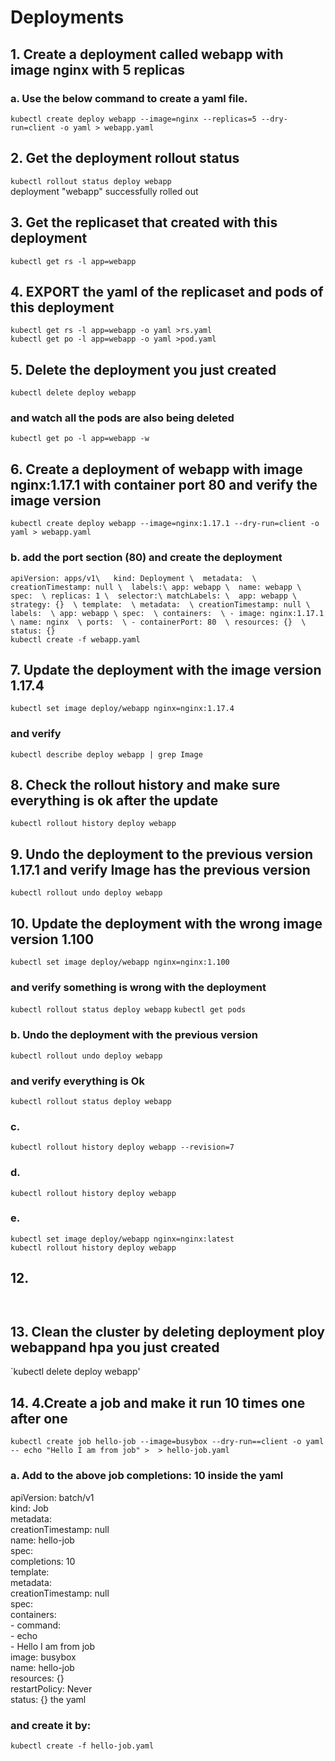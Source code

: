 # Deployments
## 1. Create a deployment called webapp with image nginx with 5 replicas
### a. Use the below command to create a yaml file.
`kubectl create deploy webapp --image=nginx --replicas=5 --dry-run=client -o yaml > webapp.yaml`
## 2. Get the deployment rollout status
`kubectl rollout status deploy webapp`\
deployment "webapp" successfully rolled out
## 3. Get the replicaset that created with this deployment
`kubectl get rs -l app=webapp`
## 4. EXPORT the yaml of the replicaset and pods of this deployment
`kubectl get rs -l app=webapp -o yaml >rs.yaml`\
`kubectl get po -l app=webapp -o yaml >pod.yaml`
## 5. Delete the deployment you just created 
`kubectl delete deploy webapp`
### and watch all the pods are also being deleted
`kubectl get po -l app=webapp -w`
## 6. Create a deployment of webapp with image nginx:1.17.1 with container port 80 and verify the image version
`kubectl create deploy webapp --image=nginx:1.17.1 --dry-run=client -o yaml > webapp.yaml`
### b. add the port section (80) and create the deployment
`apiVersion: apps/v1\  
kind: Deployment \ 
metadata:  \
  creationTimestamp: null \ 
  labels:\
    app: webapp \ 
  name: webapp \ 
spec:  \
  replicas: 1 \ 
  selector:\
    matchLabels: \ 
      app: webapp \ 
  strategy: {}  \
  template:  \
    metadata:  \
      creationTimestamp: null \ 
      labels:  \
        app: webapp \
    spec:  \
      containers:  \
      - image: nginx:1.17.1  \
        name: nginx  \
        ports:  \
        - containerPort: 80  \
        resources: {}  \
status: {}`  \
`kubectl create -f webapp.yaml`
## 7. Update the deployment with the image version 1.17.4
`kubectl set image deploy/webapp nginx=nginx:1.17.4`
###  and verify
`kubectl describe deploy webapp | grep Image`
## 8. Check the rollout history and make sure everything is ok after the update
`kubectl rollout history deploy webapp`
## 9. Undo the deployment to the previous version 1.17.1 and verify Image has the previous version
`kubectl rollout undo deploy webapp`
## 10. Update the deployment with the wrong image version 1.100
`kubectl set image deploy/webapp nginx=nginx:1.100`
### and verify something is wrong with the deployment
`kubectl rollout status deploy webapp`
`kubectl get pods`
### b. Undo the deployment with the previous version 
`kubectl rollout undo deploy webapp`
### and verify everything is Ok
`kubectl rollout status deploy webapp`
### c. 
`kubectl rollout history deploy webapp --revision=7`
### d.
`kubectl rollout history deploy webapp`
### e.
`kubectl set image deploy/webapp nginx=nginx:latest`\
`kubectl rollout history deploy webapp`

## 12.
` `
## 13. Clean the cluster by deleting deployment ploy webappand hpa you just created
`kubectl delete deploy webapp'
## 14. 4.Create a job and make it run 10 times one after one
`kubectl create job hello-job --image=busybox --dry-run==client -o yaml -- echo "Hello I am from job" >  > hello-job.yaml` 
### a. Add to the above job completions: 10 inside the yaml
apiVersion: batch/v1\
kind: Job\
metadata:\
  creationTimestamp: null\
  name: hello-job\
spec:\
  completions: 10\
  template:\
    metadata:\
      creationTimestamp: null\
    spec:\
      containers:\
      - command:\
        - echo\
        - Hello I am from job\
        image: busybox\
        name: hello-job\
        resources: {}\
      restartPolicy: Never\
status: {} the yaml
### and create it by:
`kubectl create -f hello-job.yaml`
